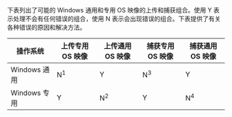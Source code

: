 下表列出了可能的 Windows 通用和专用 OS 映像的上传和捕获组合。使用 Y 表示处理不会有任何错误的组合，使用 N 表示会出现错误的组合。下表提供了有关各种错误的原因和解决方法。

| 操作系统 | 上传专用 OS 映像 | 上传通用 OS 映像 | 捕获专用 OS 映像 | 捕获通用 OS 映像 |
|---------------|--------------|-------------|---------------|--------------|
| Windows 通用 | N<sup>1</sup> | Y | N<sup>3</sup> | Y |
| Windows 专用 | Y | N<sup>2</sup> | Y | N<sup>4</sup> |

<!---HONumber=Mooncake_0530_2016-->